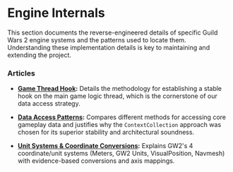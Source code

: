 # Engine Internals

This section documents the reverse-engineered details of specific Guild Wars 2 engine systems and the patterns used to locate them. Understanding these implementation details is key to maintaining and extending the project.

### Articles

- **[Game Thread Hook](./game-thread-hook.md):**
  Details the methodology for establishing a stable hook on the main game logic thread, which is the cornerstone of our data access strategy.

- **[Data Access Patterns](./data-access-patterns.md):**
  Compares different methods for accessing core gameplay data and justifies why the `ContextCollection` approach was chosen for its superior stability and architectural soundness.

- **[Unit Systems & Coordinate Conversions](./unit-systems.md):**
  Explains GW2's 4 coordinate/unit systems (Meters, GW2 Units, VisualPosition, Navmesh) with evidence-based conversions and axis mappings.